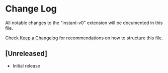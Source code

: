 # Change Log

All notable changes to the "instant-v0" extension will be documented in this file.

Check [Keep a Changelog](http://keepachangelog.com/) for recommendations on how to structure this file.

## [Unreleased]

- Initial release